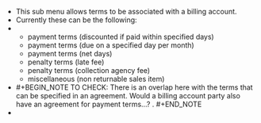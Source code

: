 - This sub menu allows terms to be associated with a billing account.
- Currently these can be the following:
- <ul><li>payment terms (discounted if paid within specified days)</li><li>payment terms (due on a specified day per month)</li><li>payment terms (net days)</li><li>penalty terms (late fee)</li><li>penalty terms (collection agency fee)</li><li>miscellaneous (non returnable sales item)</li></ul>
- #+BEGIN_NOTE
  TO CHECK: There is an overlap here with the terms that can be specified in an agreement. Would a billing account party also have an agreement for payment terms…​? .
  #+END_NOTE
-